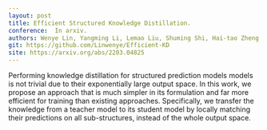 ```yaml
---
layout: post
title: Efficient Structured Knowledge Distillation. 
conference:  In arxiv.
authors: Wenye Lin, Yangming Li, Lemao Liu, Shuming Shi, Hai-tao Zheng (2022).
git: https://github.com/Linwenye/Efficient-KD
site: https://arxiv.org/abs/2203.04825
---
```


Performing knowledge distillation for structured prediction models models is not trivial due to their exponentially large output space. In this work, we propose an approach that is much simpler in its formulation and far more efficient for training than existing approaches. Specifically, we transfer the knowledge from a teacher model to its student model by locally matching their predictions on all sub-structures, instead of the whole output space.
